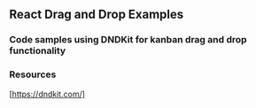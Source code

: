 ## React Drag and Drop Examples

### Code samples using DNDKit for kanban drag and drop functionality

### Resources

[https://dndkit.com/]
